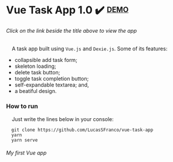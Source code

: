 # Vue Task App 1.0 ✔️ <sup><sub>[DEMO](https://606246d120b6d4000745fe0e--angry-nobel-17e7b9.netlify.app/)</sub></sup>

###### Click on the link beside the title above to view the app

&nbsp;&nbsp;&nbsp;&nbsp;A task app built using `Vue.js` and `Dexie.js`. Some of its features:
  - collapsible add task form;
  - skeleton loading;
  - delete task button;
  - toggle task completion button;
  - self-expandable textarea; and,
  - a beatiful design.  
  
### How to run
&nbsp;&nbsp;&nbsp;&nbsp;Just write the lines below in your console:
```
  git clone https://github.com/LucasSFranco/vue-task-app
  yarn
  yarn serve
```

###### My first Vue app
